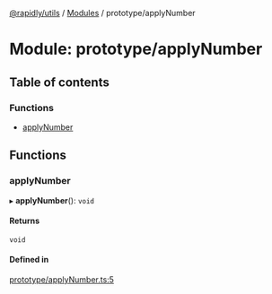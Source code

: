 [@rapidly/utils](../README.md) / [Modules](../modules.md) / prototype/applyNumber

# Module: prototype/applyNumber

## Table of contents

### Functions

- [applyNumber](prototype_applyNumber.md#applynumber)

## Functions

### applyNumber

▸ **applyNumber**(): `void`

#### Returns

`void`

#### Defined in

[prototype/applyNumber.ts:5](https://github.com/canguser/rapidly-utils/blob/4b3960b/main/prototype/applyNumber.ts#L5)
